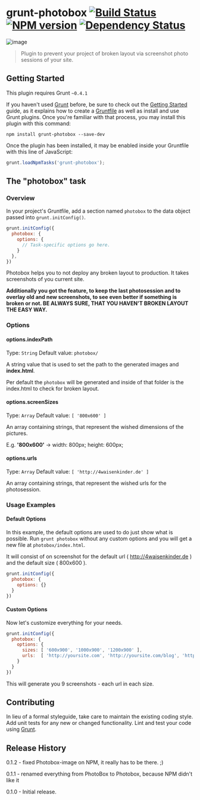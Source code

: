 # grunt-photobox [![Build Status](https://travis-ci.org/stefanjudis/grunt-photobox.png?branch=master)](https://travis-ci.org/stefanjudis/grunt-photobox) [![NPM version](https://badge.fury.io/js/grunt-photobox.png)](http://badge.fury.io/js/grunt-photobox) [![Dependency Status](https://gemnasium.com/stefanjudis/grunt-photobox.png)](https://gemnasium.com/stefanjudis/grunt-photobox)

![image](https://raw.github.com/stefanjudis/grunt-photobox/master/tasks/assets/img/photoBox.png)

> Plugin to prevent your project of broken layout via screenshot photo sessions of your site.

## Getting Started
This plugin requires Grunt `~0.4.1`

If you haven't used [Grunt](http://gruntjs.com/) before, be sure to check out the [Getting Started](http://gruntjs.com/getting-started) guide, as it explains how to create a [Gruntfile](http://gruntjs.com/sample-gruntfile) as well as install and use Grunt plugins. Once you're familiar with that process, you may install this plugin with this command:

```shell
npm install grunt-photobox --save-dev
```

Once the plugin has been installed, it may be enabled inside your Gruntfile with this line of JavaScript:

```js
grunt.loadNpmTasks('grunt-photobox');
```

## The "photobox" task

### Overview
In your project's Gruntfile, add a section named `photobox` to the data object passed into `grunt.initConfig()`.

```js
grunt.initConfig({
  photobox: {
    options: {
      // Task-specific options go here.
    }
  },
})
```

Photobox helps you to not deploy any broken layout to production. It takes screenshots of you current site. 

**Additionally you got the feature, to keep the last photosession and to overlay old and new screenshots, to see even better if something is broken or not. BE ALWAYS SURE, THAT YOU HAVEN'T BROKEN LAYOUT THE EASY WAY.**



### Options

#### options.indexPath
Type: `String`
Default value: `photobox/`

A string value that is used to set the path to the generated images and **index.html**.

Per default the ```photobox``` will be generated and inside of that folder is the index.html to check for broken layout.

#### options.screenSizes
Type: `Array`
Default value: `[ '800x600' ]`

An array containing strings, that represent the wished dimensions of the pictures.

E.g. **'800x600'** -> width: 800px; height: 600px;

#### options.urls
Type: `Array`
Default value: `[ 'http://4waisenkinder.de' ]`

An array containing strings, that represent the wished urls for the photosession.

### Usage Examples

#### Default Options
In this example, the default options are used to do just show what is possible. Run ```grunt photobox``` without any custom options and you will get a new file at ```photobox/index.html```. 

It will consist of on screenshot for the default url ( http://4waisenkinder.de ) and the default size ( 800x600 ).

```js
grunt.initConfig({
  photobox: {
    options: {}
  }
})
```

#### Custom Options
Now let's customize everything for your needs. 

```js
grunt.initConfig({
  photobox: {
    options: {
      sizes: [ '600x900', '1000x900', '1200x900' ],
      urls:  [ 'http://yoursite.com', 'http://yoursite.com/blog', 'http://yoursite.com/catalog' ]
    }
  }
})
```

This will generate you 9 screenshots - each url in each size.

## Contributing
In lieu of a formal styleguide, take care to maintain the existing coding style. Add unit tests for any new or changed functionality. Lint and test your code using [Grunt](http://gruntjs.com/).

## Release History
0.1.2 - fixed Photobox-image on NPM, it really has to be there. ;)

0.1.1 - renamed everything from PhotoBox to Photobox, because NPM didn't like it

0.1.0 - Initial release.
